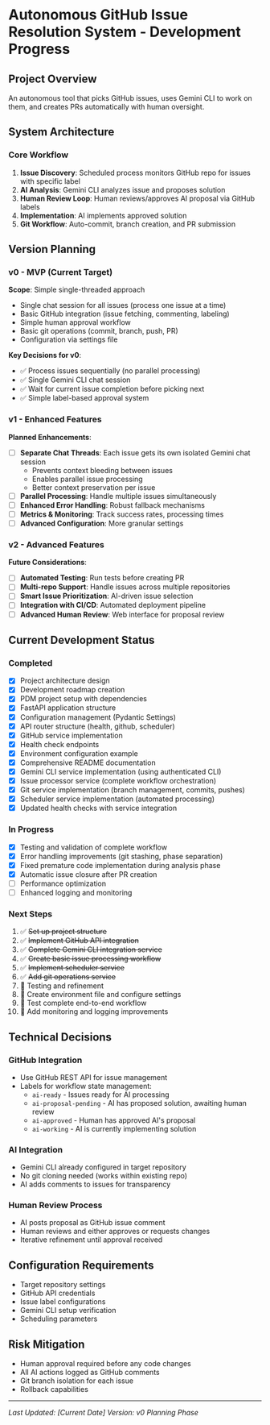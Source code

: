# Autonomous GitHub Issue Resolution System - Development Progress

## Project Overview
An autonomous tool that picks GitHub issues, uses Gemini CLI to work on them, and creates PRs automatically with human oversight.

## System Architecture

### Core Workflow
1. **Issue Discovery**: Scheduled process monitors GitHub repo for issues with specific label
2. **AI Analysis**: Gemini CLI analyzes issue and proposes solution 
3. **Human Review Loop**: Human reviews/approves AI proposal via GitHub labels
4. **Implementation**: AI implements approved solution
5. **Git Workflow**: Auto-commit, branch creation, and PR submission

## Version Planning

### v0 - MVP (Current Target)
**Scope**: Simple single-threaded approach
- Single chat session for all issues (process one issue at a time)
- Basic GitHub integration (issue fetching, commenting, labeling)
- Simple human approval workflow
- Basic git operations (commit, branch, push, PR)
- Configuration via settings file

**Key Decisions for v0**:
- ✅ Process issues sequentially (no parallel processing)
- ✅ Single Gemini CLI chat session
- ✅ Wait for current issue completion before picking next
- ✅ Simple label-based approval system

### v1 - Enhanced Features
**Planned Enhancements**:
- [ ] **Separate Chat Threads**: Each issue gets its own isolated Gemini chat session
  - Prevents context bleeding between issues
  - Enables parallel issue processing
  - Better context preservation per issue
- [ ] **Parallel Processing**: Handle multiple issues simultaneously
- [ ] **Enhanced Error Handling**: Robust fallback mechanisms
- [ ] **Metrics & Monitoring**: Track success rates, processing times
- [ ] **Advanced Configuration**: More granular settings

### v2 - Advanced Features
**Future Considerations**:
- [ ] **Automated Testing**: Run tests before creating PR
- [ ] **Multi-repo Support**: Handle issues across multiple repositories
- [ ] **Smart Issue Prioritization**: AI-driven issue selection
- [ ] **Integration with CI/CD**: Automated deployment pipeline
- [ ] **Advanced Human Review**: Web interface for proposal review

## Current Development Status

### Completed
- [x] Project architecture design
- [x] Development roadmap creation
- [x] PDM project setup with dependencies
- [x] FastAPI application structure
- [x] Configuration management (Pydantic Settings)
- [x] API router structure (health, github, scheduler)
- [x] GitHub service implementation
- [x] Health check endpoints
- [x] Environment configuration example
- [x] Comprehensive README documentation
- [x] Gemini CLI service implementation (using authenticated CLI)
- [x] Issue processor service (complete workflow orchestration)
- [x] Git service implementation (branch management, commits, pushes)
- [x] Scheduler service implementation (automated processing)
- [x] Updated health checks with service integration

### In Progress
- [x] Testing and validation of complete workflow
- [x] Error handling improvements (git stashing, phase separation)
- [x] Fixed premature code implementation during analysis phase
- [x] Automatic issue closure after PR creation
- [ ] Performance optimization
- [ ] Enhanced logging and monitoring

### Next Steps
1. ✅ ~~Set up project structure~~
2. ✅ ~~Implement GitHub API integration~~
3. ✅ ~~Complete Gemini CLI integration service~~
4. ✅ ~~Create basic issue processing workflow~~
5. ✅ ~~Implement scheduler service~~
6. ✅ ~~Add git operations service~~
7. 🔄 Testing and refinement
8. 🔄 Create environment file and configure settings
9. 🔄 Test complete end-to-end workflow
10. 🔄 Add monitoring and logging improvements

## Technical Decisions

### GitHub Integration
- Use GitHub REST API for issue management
- Labels for workflow state management:
  - `ai-ready` - Issues ready for AI processing
  - `ai-proposal-pending` - AI has proposed solution, awaiting human review
  - `ai-approved` - Human has approved AI's proposal
  - `ai-working` - AI is currently implementing solution

### AI Integration
- Gemini CLI already configured in target repository
- No git cloning needed (works within existing repo)
- AI adds comments to issues for transparency

### Human Review Process
- AI posts proposal as GitHub issue comment
- Human reviews and either approves or requests changes
- Iterative refinement until approval received

## Configuration Requirements
- Target repository settings
- GitHub API credentials
- Issue label configurations
- Gemini CLI setup verification
- Scheduling parameters

## Risk Mitigation
- Human approval required before any code changes
- All AI actions logged as GitHub comments
- Git branch isolation for each issue
- Rollback capabilities

---

*Last Updated: [Current Date]*
*Version: v0 Planning Phase* 